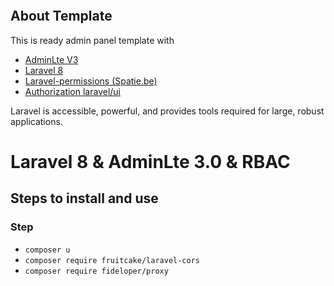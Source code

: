 <p align="center"><img src=""></p>

## About Template

This is ready admin panel template with
- [AdminLte V3](https://adminlte.io/themes/v3/)
- [Laravel 8](https://laravel.com/docs/8.x)
- [Laravel-permissions (Spatie.be)](https://spatie.be/docs/laravel-permission/v3/introduction)
- [Authorization laravel/ui](https://github.com/laravel/ui)

Laravel is accessible, powerful, and provides tools required for large, robust applications.
# Laravel 8 & AdminLte 3.0 & RBAC

## Steps to install and use
### Step 
- <code>composer u</code>
- <code>composer require fruitcake/laravel-cors</code>
- <code>composer require fideloper/proxy</code>
